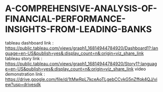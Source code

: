 # A-COMPREHENSIVE-ANALYSIS-OF-FINANCIAL-PERFORMANCE-INSIGHTS-FROM-LEADING-BANKS
tableau dashboard link : https://public.tableau.com/views/graph1_16814944784920/Dashboard1?:language=en-US&publish=yes&:display_count=n&:origin=viz_share_link
tableau story link : https://public.tableau.com/views/graph1_16814944784920/Story1?:language=en-US&publish=yes&:display_count=n&:origin=viz_share_link
video demonstration link : https://drive.google.com/file/d/1tMwRpL7kceAoTLgebCCvkG5nZffqk4QJ/view?usp=drivesdk
